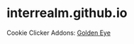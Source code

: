 # interrealm.github.io

Cookie Clicker Addons:
[Golden Eye](https://interrealm.github.io/goldenEye.js)
